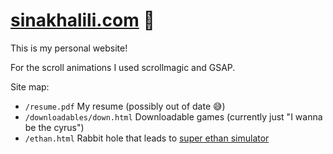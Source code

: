 # [sinakhalili.com](https://sinakhalili.com) 👋

This is my personal website! 

For the scroll animations I used scrollmagic and GSAP.

Site map:
 * `/resume.pdf` My resume (possibly out of date :sweat_smile:)
 * `/downloadables/down.html` Downloadable games (currently just "I wanna be the cyrus")
 * `/ethan.html` Rabbit hole that leads to [super ethan simulator](https://github.com/sinakhalili/clicker-game)
